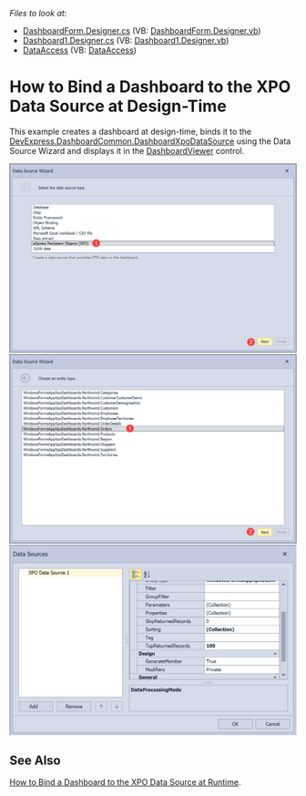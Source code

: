 <!-- default file list -->
*Files to look at*:
* [DashboardForm.Designer.cs](./CS/DashboardXpoDemo/DashboardForm.Designer.cs) (VB: [DashboardForm.Designer.vb](./VB/DashboardForm.Designer.vb))
* [Dashboard1.Designer.cs](./CS/DashboardXpoDemo/Dashboard1.Designer.cs) (VB: [Dashboard1.Designer.vb](./VB/Dashboard1.Designer.vb))
* [DataAccess](./CS/DashboardXpoDemo/DataAccess) (VB: [DataAccess](./VB/DataAccess))
<!-- default file list end -->

# How to Bind a Dashboard to the XPO Data Source at Design-Time

This example creates a dashboard at design-time, binds it to the [DevExpress.DashboardCommon.DashboardXpoDataSource](https://docs.devexpress.com/Dashboard/DevExpress.DashboardCommon.DashboardXpoDataSource?v=19.2) using the Data Source Wizard and displays it in the [DashboardViewer](https://docs.devexpress.com/Dashboard/DevExpress.DashboardWin.DashboardViewer) control.

![](https://github.com/DevExpress-Examples/winforms-dashboard-connect-to-database-with-xpo/blob/19.2.3%2B/DashboardXpoDataSource1.png)
![](https://github.com/DevExpress-Examples/winforms-dashboard-connect-to-database-with-xpo/blob/19.2.3%2B/DashboardXpoDataSource11.png)
![](https://github.com/DevExpress-Examples/winforms-dashboard-connect-to-database-with-xpo/blob/19.2.3%2B/DashboardXpoDataSource2.png)
 
## See Also
[How to Bind a Dashboard to the XPO Data Source at Runtime](https://github.com/DevExpress-Examples/winforms-dashboard-xpo-data-source).
